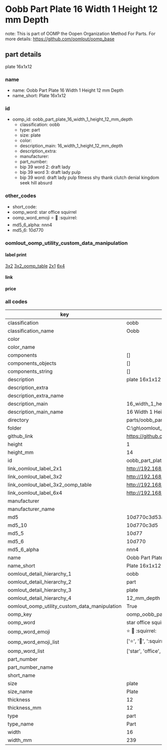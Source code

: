 # Oobb Part Plate 16 Width 1 Height 12 mm Depth  

note: This is part of OOMP the Oopen Organization Method For Parts. For more details: https://github.com/oomlout/oomp_base

##  part details
  



plate 16x1x12



### name
* name: Oobb Part Plate 16 Width 1 Height 12 mm Depth
* name_short: Plate 16x1x12 
### id
* oomp_id: oobb_part_plate_16_width_1_height_12_mm_depth
  * classification: oobb
  * type: part
  * size: plate
  * color: 
  * description_main: 16_width_1_height_12_mm_depth
  * description_extra: 
  * manufacturer: 
  * part_number: 
  * bip 39 word 2: draft lady
  * bip 39 word 3: draft lady pulp
  * bip 39 word: draft lady pulp fitness shy thank clutch denial kingdom seek hill absurd

### other_codes
* short_code: 
* oomp_word: star office squirrel
* oomp_word_emoji :star: :office: :squirrel:
* md5_6_alpha: nnn4
* md5_6: 10d770






### oomlout_oomp_utility_custom_data_manipulation
#### label print
[3x2](http://192.168.1.245:1112/?label=oomp%20nnn4)
[3x2_oomp_table](http://192.168.1.108:1112/?label=oomp%20nnn4)
[2x1](http://192.168.1.242:1112/?label=oomp%20nnn4)
[6x4](http://192.168.1.55:1112/?label=oomp%20nnn4)    

#### link

                              

#### price







### all codes 
| key | value |  
| --- | --- |  
| classification | oobb |  
| classification_name | Oobb |  
| color |  |  
| color_name |  |  
| components | [] |  
| components_objects | [] |  
| components_string | [] |  
| description | plate 16x1x12 |  
| description_extra |  |  
| description_extra_name |  |  
| description_main | 16_width_1_height_12_mm_depth |  
| description_main_name | 16 Width 1 Height 12 mm Depth |  
| directory | parts/oobb_part_plate_16_width_1_height_12_mm_depth |  
| folder | C:\gh\oomlout_oobb_version_4_generated_parts\things\oobb_part_plate_16_width_1_height_12_mm_depth |  
| github_link | https://github.com/oomlout/oomlout_oomp_part_src/tree/main/parts/oobb_part_plate_16_width_1_height_12_mm_depth |  
| height | 1 |  
| height_mm | 14 |  
| id | oobb_part_plate_16_width_1_height_12_mm_depth |  
| link_oomlout_label_2x1 | http://192.168.1.242:1112/?label=oomp%20nnn4 |  
| link_oomlout_label_3x2 | http://192.168.1.245:1112/?label=oomp%20nnn4 |  
| link_oomlout_label_3x2_oomp_table | http://192.168.1.108:1112/?label=oomp%20nnn4 |  
| link_oomlout_label_6x4 | http://192.168.1.55:1112/?label=oomp%20nnn4 |  
| manufacturer |  |  
| manufacturer_name |  |  
| md5 | 10d770c3d53a65937f63c57f5adf220f |  
| md5_10 | 10d770c3d5 |  
| md5_5 | 10d77 |  
| md5_6 | 10d770 |  
| md5_6_alpha | nnn4 |  
| name | Oobb Part Plate 16 Width 1 Height 12 mm Depth |  
| name_short | Plate 16x1x12  |  
| oomlout_detail_hierarchy_1 | oobb |  
| oomlout_detail_hierarchy_2 | part |  
| oomlout_detail_hierarchy_3 | plate |  
| oomlout_detail_hierarchy_4 | 12_mm_depth |  
| oomlout_oomp_utility_custom_data_manipulation | True |  
| oomp_key | oomp_oobb_part_plate_16_width_1_height_12_mm_depth |  
| oomp_word | star office squirrel |  
| oomp_word_emoji | :star: :office: :squirrel: |  
| oomp_word_emoji_list | [':star:', ':office:', ':squirrel:'] |  
| oomp_word_list | ['star', 'office', 'squirrel'] |  
| part_number |  |  
| part_number_name |  |  
| short_name |  |  
| size | plate |  
| size_name | Plate |  
| thickness | 12 |  
| thickness_mm | 12 |  
| type | part |  
| type_name | Part |  
| width | 16 |  
| width_mm | 239 |  
